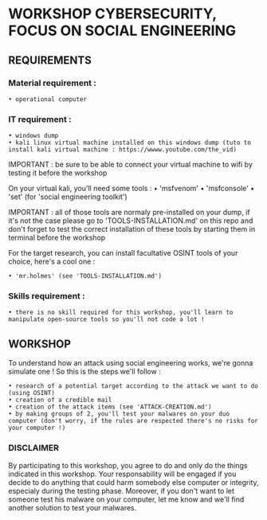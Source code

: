 # WORKSHOP CYBERSECURITY, FOCUS ON SOCIAL ENGINEERING

## REQUIREMENTS

### Material requirement :
    • operational computer

### IT requirement :
    • windows dump
    • kali linux virtual machine installed on this windows dump (tuto to install kali virtual machine : https://wwww.youtube.com/the_vid)

IMPORTANT : be sure to be able to connect your virtual machine to wifi by testing it before the workshop

On your virtual kali, you'll need some tools :
    • 'msfvenom'
    • 'msfconsole'
    • 'set' (for 'social engineering toolkit')

IMPORTANT : all of those tools are normaly pre-installed on your dump, if it's not the case please go to 'TOOLS-INSTALLATION.md' on this repo and don't forget to test the correct installation of these tools by starting them in terminal before the workshop

For the target research, you can install facultative OSINT tools of your choice, here's a cool one :

    • 'mr.holmes' (see 'TOOLS-INSTALLATION.md')

### Skills requirement :
    • there is no skill required for this workshop, you'll learn to manipulate open-source tools so you'll not code a lot !

## WORKSHOP

To understand how an attack using social engineering works, we're gonna simulate one !
So this is the steps we'll follow :

    • research of a potential target according to the attack we want to do (using OSINT)
    • creation of a credible mail
    • creation of the attack items (see 'ATTACK-CREATION.md')
    • by making groups of 2, you'll test your malwares on your duo computer (don't worry, if the rules are respected there's no risks for your computer !)

### DISCLAIMER

By participating to this workshop, you agree to do and only do the things indicated in this workshop.
Your responsability will be engaged if you decide to do anything that could harm somebody else computer or integrity, especialy during the testing phase.
Moreover, if you don't want to let someone test his malware on your computer, let me know and we'll find another solution to test your malwares.
